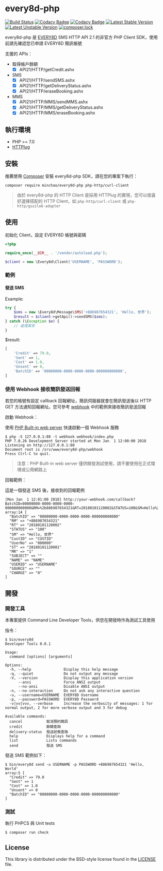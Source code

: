 # every8d-php

[![Build Status](https://travis-ci.org/minchao/every8d-php.svg?branch=master)](https://travis-ci.org/minchao/every8d-php)
[![Codacy Badge](https://api.codacy.com/project/badge/Grade/95646cba27e7495d94f364546142d0fc)](https://www.codacy.com/app/minchao/every8d-php?utm_source=github.com&amp;utm_medium=referral&amp;utm_content=minchao/every8d-php&amp;utm_campaign=Badge_Grade)
[![Codacy Badge](https://api.codacy.com/project/badge/Coverage/95646cba27e7495d94f364546142d0fc)](https://www.codacy.com/app/minchao/every8d-php?utm_source=github.com&amp;utm_medium=referral&amp;utm_content=minchao/every8d-php&amp;utm_campaign=Badge_Coverage)
[![Latest Stable Version](https://poser.pugx.org/minchao/every8d-php/v/stable)](https://packagist.org/packages/minchao/every8d-php)
[![Latest Unstable Version](https://poser.pugx.org/minchao/every8d-php/v/unstable)](https://packagist.org/packages/minchao/every8d-php)
[![composer.lock](https://poser.pugx.org/minchao/every8d-php/composerlock)](https://packagist.org/packages/minchao/every8d-php)

every8d-php 是 [EVERY8D](http://global.every8d.com.tw/) SMS HTTP API 2.1 的非官方 PHP Client SDK，使用前請先確認您已申請 EVERY8D 簡訊帳號

支援的 APIs：

- 取得帳戶餘額
  - [x] API21/HTTP/getCredit.ashx
- SMS
  - [x] API21/HTTP/sendSMS.ashx
  - [x] API21/HTTP/getDeliveryStatus.ashx
  - [x] API21/HTTP/eraseBooking.ashx
- MMS
  - [x] API21/HTTP/MMS/sendMMS.ashx
  - [x] API21/HTTP/MMS/getDeliveryStatus.ashx
  - [x] API21/HTTP/MMS/eraseBooking.ashx

## 執行環境

* PHP >= 7.0
* [HTTPlug](http://docs.php-http.org/)

## 安裝

推薦使用 [Composer](https://getcomposer.org/) 安裝 every8d-php SDK，請在您的專案下執行：

```
composer require minchao/every8d-php php-http/curl-client
```

> 由於 every8d-php 的 HTTP Client 是採用 HTTPlug 的實現，您可以按喜好選擇搭配的 HTTP Client，如 `php-http/curl-client` 或 `php-http/guzzle6-adapter`

## 使用

初始化 Client，設定 EVERY8D 帳號與密碼

```php
<?php

require_once(__DIR__ . '/vendor/autoload.php');

$client = new \Every8d\Client('USERNAME', 'PASSWORD');
```

### 範例

#### 發送 SMS

Example:

```php
try {
    $sms = new \Every8d\Message\SMS('+886987654321', 'Hello, 世界');
    $result = $client->getApi()->sendSMS($sms);
} catch (\Exception $e) {
    // 處理異常
}
```

$result:

```php
[
    'Credit' => 79.0,
    'Sent' => 1,
    'Cost' => 1.0,
    'Unsent' => 0,
    'BatchID' => '00000000-0000-0000-0000-000000000000',
]
```

### 使用 Webhook 接收簡訊發送回報

若您的帳號有設定 callback 回報網址，簡訊伺服器就會在簡訊發送後以 HTTP GET 方法通知回報網址。您可參考 [webhook](./webhook/index.php) 中的範例來接收簡訊發送回報

啟動 Webhook：

使用 [PHP Built-in web server](http://php.net/manual/en/features.commandline.webserver.php) 快速啟動一個 Webhook 服務

```
$ php -S 127.0.0.1:80 -t webhook webhook/index.php
PHP 7.0.26 Development Server started at Mon Jan  1 12:00:00 2018
Listening on http://127.0.0.1:80
Document root is /srv/www/every8d-php/webhook
Press Ctrl-C to quit.
```

> 注意：PHP Built-in web server 僅供開發測試使用，請不要使用在正式環境或公用網路上

回報範例：

這是一個發送 SMS 後，接收到的回報範例

```
[Mon Jan  1 12:01:00 2018] http://your-webhook.com/callback?BatchID=00000000-0000-0000-0000-000000000000&RM=%2b886987654321&RT=20180101120002&STATUS=100&SM=Hello%2c+%e4%b8%96%e7%95%8c&CustID=CUSTID&UserNo=000000&ST=20180101120001&MR=1&SUBJECT=&NAME=NAME&USERID=USERNAME&SOURCE=&CHARGE=0
array:14 [
  "BatchID" => "00000000-0000-0000-0000-000000000000"
  "RM" => "+886987654321"
  "RT" => "20180101120002"
  "STATUS" => "100"
  "SM" => "Hello, 世界"
  "CustID" => "CUSTID"
  "UserNo" => "000000"
  "ST" => "20180101120001"
  "MR" => "1"
  "SUBJECT" => ""
  "NAME" => "NAME"
  "USERID" => "USERNAME"
  "SOURCE" => ""
  "CHARGE" => "0"
]
```

## 開發

### 開發工具

本專案提供 Command Line Developer Tools，供您在開發時作為測試工具使用

指令：

```
$ bin/every8d
Developer Tools 0.0.1

Usage:
  command [options] [arguments]

Options:
  -h, --help               Display this help message
  -q, --quiet              Do not output any message
  -V, --version            Display this application version
      --ansi               Force ANSI output
      --no-ansi            Disable ANSI output
  -n, --no-interaction     Do not ask any interactive question
  -u, --username=USERNAME  EVERY8D Username
  -p, --password=PASSWORD  EVERY8D Password
  -v|vv|vvv, --verbose     Increase the verbosity of messages: 1 for normal output, 2 for more verbose output and 3 for debug

Available commands:
  cancel           取消預約簡訊
  credit           餘額查詢
  delivery-status  發送狀態查詢
  help             Displays help for a command
  list             Lists commands
  send             發送 SMS
```

發送 SMS 範例如下：

```
$ bin/every8d send -u USERNAME -p PASSWORD +886987654321 'Hello, World'
array:5 [
  "Credit" => 79.0
  "Sent" => 1
  "Cost" => 1.0
  "Unsent" => 0
  "BatchID" => "00000000-0000-0000-0000-000000000000"
]
```

### 測試

執行 PHPCS 與 Unit tests

```
$ composer run check
```

## License

This library is distributed under the BSD-style license found in the [LICENSE](./LICENSE) file.
